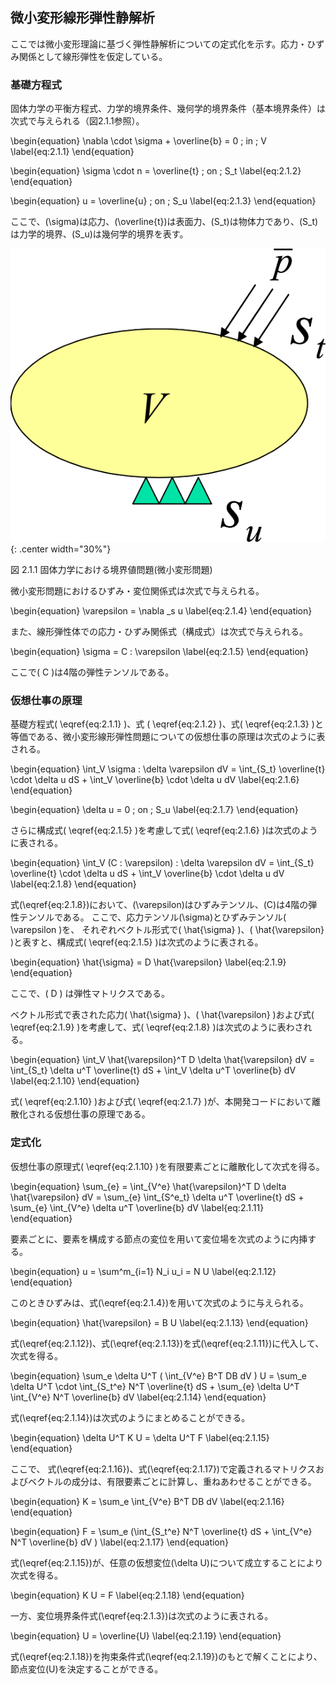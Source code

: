 
## 微小変形線形弾性静解析

ここでは微小変形理論に基づく弾性静解析についての定式化を示す。応力・ひずみ関係として線形弾性を仮定している。

### 基礎方程式

固体力学の平衡方程式、力学的境界条件、幾何学的境界条件（基本境界条件）は次式で与えられる（図2.1.1参照）。

\begin{equation}
\nabla \cdot \sigma + \overline{b} = 0 \; in \; V
\label{eq:2.1.1}
\end{equation}

\begin{equation}
\sigma \cdot n = \overline{t} \; on \; S_t
\label{eq:2.1.2}
\end{equation}

\begin{equation}
u = \overline{u} \; on \; S_u
\label{eq:2.1.3}
\end{equation}

ここで、\(\sigma\)は応力、\(\overline{t}\)は表面力、\(S_t\)は物体力であり、\(S_t\)は力学的境界、\(S_u\)は幾何学的境界を表す。

![固体力学における境界値問題(微小変形問題)](media/theory01_01.png){: .center width="30%"}

図 2.1.1 固体力学における境界値問題(微小変形問題)

微小変形問題におけるひずみ・変位関係式は次式で与えられる。

\begin{equation}
\varepsilon = \nabla _s u
\label{eq:2.1.4}
\end{equation}

また、線形弾性体での応力・ひずみ関係式（構成式）は次式で与えられる。

\begin{equation}
\sigma = C : \varepsilon
\label{eq:2.1.5}
\end{equation}

ここで\( C \)は4階の弾性テンソルである。

### 仮想仕事の原理

基礎方程式\( \eqref{eq:2.1.1} \)、式 \( \eqref{eq:2.1.2} \)、式\( \eqref{eq:2.1.3} \)と等価である、微小変形線形弾性問題についての仮想仕事の原理は次式のように表される。

\begin{equation}
\int_V \sigma : \delta \varepsilon dV = \int_{S_t} \overline{t} \cdot \delta u dS + \int_V \overline{b} \cdot \delta u dV
\label{eq:2.1.6}
\end{equation}

\begin{equation}
\delta u = 0 \; on \; S_u
\label{eq:2.1.7}
\end{equation}

さらに構成式\( \eqref{eq:2.1.5} \)を考慮して式\( \eqref{eq:2.1.6} \)は次式のように表される。

\begin{equation}
\int_V (C : \varepsilon) : \delta \varepsilon dV = \int_{S_t} \overline{t} \cdot \delta u dS + \int_V \overline{b} \cdot \delta u dV
\label{eq:2.1.8}
\end{equation}

式\(\eqref{eq:2.1.8}\)において、\(\varepsilon\)はひずみテンソル、\(C\)は4階の弾性テンソルである。
ここで、応力テンソル\(\sigma\)とひずみテンソル\( \varepsilon \)を、
それぞれベクトル形式で\( \hat{\sigma} \)、\( \hat{\varepsilon} \)と表すと、構成式\( \eqref{eq:2.1.5} \)は次式のように表される。

\begin{equation}
\hat{\sigma} = D \hat{\varepsilon}
\label{eq:2.1.9}
\end{equation}

ここで、\( D \) は弾性マトリクスである。

ベクトル形式で表された応力\( \hat{\sigma} \)、\( \hat{\varepsilon} \)および式\( \eqref{eq:2.1.9} \)を考慮して、式\( \eqref{eq:2.1.8} \)は次式のように表わされる。

\begin{equation}
\int_V \hat{\varepsilon}^T D \delta \hat{\varepsilon} dV = \int_{S_t}
\delta u^T \overline{t} dS + \int_V \delta u^T \overline{b} dV
\label{eq:2.1.10}
\end{equation}

式\( \eqref{eq:2.1.10} \)および式\( \eqref{eq:2.1.7} \)が、本開発コードにおいて離散化される仮想仕事の原理である。

### 定式化

仮想仕事の原理式\( \eqref{eq:2.1.10} \)を有限要素ごとに離散化して次式を得る。

\begin{equation}
\sum_{e} = \int_{V^e} \hat{\varepsilon}^T D \delta \hat{\varepsilon} dV = \sum_{e} \int_{S^e_t}
\delta u^T \overline{t} dS + \sum_{e} \int_{V^e} \delta u^T \overline{b} dV
\label{eq:2.1.11}
\end{equation}

要素ごとに、要素を構成する節点の変位を用いて変位場を次式のように内挿する。

\begin{equation}
u = \sum^m_{i=1} N_i u_i = N U
\label{eq:2.1.12}
\end{equation}

このときひずみは、式\(\eqref{eq:2.1.4}\)を用いて次式のように与えられる。

\begin{equation}
\hat{\varepsilon} = B U
\label{eq:2.1.13}
\end{equation}

式\(\eqref{eq:2.1.12}\)、式\(\eqref{eq:2.1.13}\)を式\(\eqref{eq:2.1.11}\)に代入して、次式を得る。

\begin{equation}
\sum_e \delta U^T ( \int_{V^e} B^T DB dV )
U = \sum_e \delta U^T \cdot \int_{S_t^e}
N^T \overline{t} dS + \sum_{e} \delta U^T \int_{V^e} N^T
\overline{b} dV
\label{eq:2.1.14}
\end{equation}

式\(\eqref{eq:2.1.14}\)は次式のようにまとめることができる。

\begin{equation}
\delta U^T K U = \delta U^T F
\label{eq:2.1.15}
\end{equation}

ここで、
式\(\eqref{eq:2.1.16}\)、式\(\eqref{eq:2.1.17}\)で定義されるマトリクスおよびベクトルの成分は、有限要素ごとに計算し、重ねあわせることができる。

\begin{equation}
K = \sum_e \int_{V^e} B^T DB dV
\label{eq:2.1.16}
\end{equation}

\begin{equation}
F = \sum_e (\int_{S_t^e} N^T \overline{t} dS + \int_{V^e} N^T \overline{b} dV )
\label{eq:2.1.17}
\end{equation}

式\(\eqref{eq:2.1.15}\)が、任意の仮想変位\(\delta U\)について成立することにより次式を得る。

\begin{equation}
K U = F
\label{eq:2.1.18}
\end{equation}

一方、変位境界条件式\(\eqref{eq:2.1.3}\)は次式のように表される。

\begin{equation}
U = \overline{U}
\label{eq:2.1.19}
\end{equation}

式\(\eqref{eq:2.1.18}\)を拘束条件式\(\eqref{eq:2.1.19}\)のもとで解くことにより、節点変位\(U\)を決定することができる。


